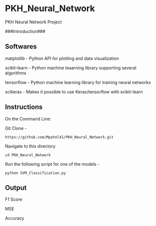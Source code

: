 # PKH_Neural_Network
PKH Neural Network Project 

###Introduction###


## Softwares
matplotlib - Python API for plotting and data visualization

scikit-learn - Python machine leaarning library supporting several algorithms

tensorflow - Python machine learning library for training neural networks

scikeras - Makes it possible to use Keras/tensorflow with scikit-learn


## Instructions

On the Command Line: 

Git Clone - 

```https://github.com/Mpatel41/PKH_Neural_Network.git```

Navigate to this directory 

```cd PKH_Neural_Network```

Run the following script for one of the models - 

```python SVM_Classification.py```


## Output 

F1 Score 

MSE 

Accuracy 

